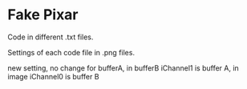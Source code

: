 # Fake Pixar

Code in different .txt files.

Settings of each code file in .png files.

new setting, no change for bufferA, 
in bufferB iChannel1 is buffer A, 
in image iChannel0 is buffer B

